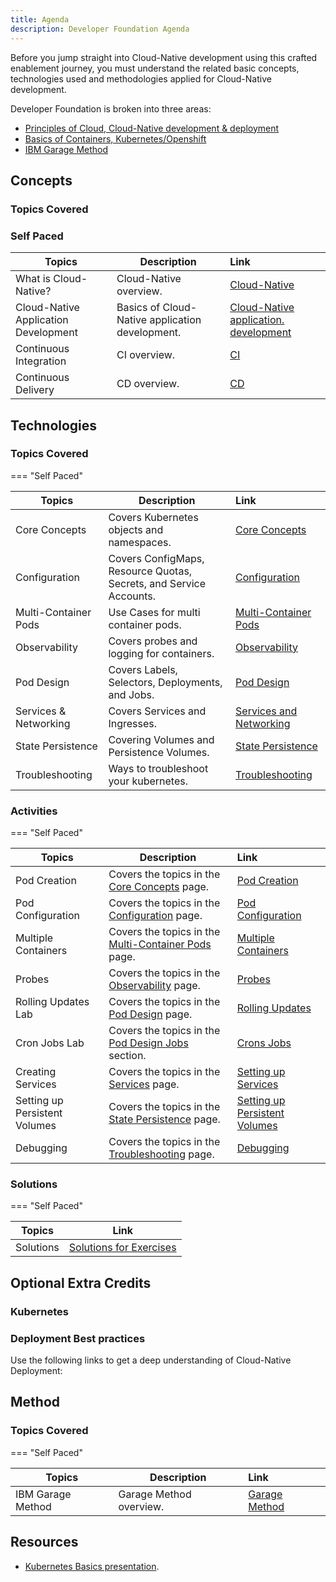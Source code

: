 ```yaml
---
title: Agenda
description: Developer Foundation Agenda
---
```

<!--- cSpell:ignore ICPA openshiftconsole Theia userid toolset crwexposeservice gradlew bluemix ocinstall Mico crwopenlink crwopenapp swaggerui gitpat gituser  buildconfig yourproject wireframe devenvsetup viewapp crwopenlink  atemplatized rtifactoryurlsetup Kata Koda configmap Katacoda checksetup cndp katacoda checksetup Linespace igccli regcred REPLACEME Tavis pipelinerun openshiftcluster invokecloudshell cloudnative sampleapp bwoolf hotspots multicloud pipelinerun Sricharan taskrun Vadapalli Rossel REPLACEME cloudnativesampleapp artifactoryuntar untar Hotspot devtoolsservices Piyum Zonooz Farr Kamal Arora Laszewski  Roadmap roadmap Istio Packt buildpacks automatable ksonnet jsonnet targetport podsiks SIGTERM SIGKILL minikube apiserver multitenant kubelet multizone Burstable checksetup handson  stockbffnode codepatterns devenvsetup newwindow preconfigured cloudantcredentials apikey Indexyaml classname  errorcondition tektonpipeline gradlew gitsecret viewapp cloudantgitpodscreen crwopenlink cdply crwopenapp -->

Before you jump straight into Cloud-Native development using this crafted enablement journey, you must understand the related basic concepts, technologies used and methodologies applied for Cloud-Native development.

Developer Foundation is broken into three areas:

- [Principles of Cloud, Cloud-Native development & deployment](developer-foundation#concepts)
- [Basics of Containers, Kubernetes/Openshift](developer-foundation#technologies)
- [IBM Garage Method]("developer-foundation#method")

## Concepts
### Topics Covered

### Self Paced

| Topics                          | Description         | Link        |
| --------------------------------| ------------------  |:----------- |
| What is Cloud-Native? | Cloud-Native overview. | [Cloud-Native](/ibm-gsi-cloudnative-journey/developer-foundation/cloud-native-overview/) |
| Cloud-Native Application Development  | Basics of Cloud-Native application development. | [Cloud-Native application. development](/ibm-gsi-cloudnative-journey/developer-foundation/cloud-native-app-dev/) |
| Continuous Integration | CI overview. | [CI](/ibm-gsi-cloudnative-journey/developer-intermediate/continuous-integration/) |
| Continuous Delivery | CD overview. | [CD](/ibm-gsi-cloudnative-journey/developer-intermediate/continuous-delivery/) |


## Technologies
### Topics Covered

=== "Self Paced"

| Topics                          | Description         | Link        |
| --------------------------------| ------------------  |:----------- |
| Core Concepts | Covers Kubernetes objects and namespaces. | [Core Concepts](/ibm-gsi-cloudnative-journey/developer-foundation/k8s-core-concepts/) |
| Configuration | Covers ConfigMaps, Resource Quotas, Secrets, and Service Accounts. | [Configuration](/ibm-gsi-cloudnative-journey/developer-foundation/k8s-configuration/) |
| Multi-Container Pods | Use Cases for multi container pods. | [Multi-Container Pods](/ibm-gsi-cloudnative-journey/developer-foundation/k8s-multi-container-pods/) |
| Observability | Covers probes and logging for containers. | [Observability](/ibm-gsi-cloudnative-journey/developer-foundation/k8s-observability/) |
| Pod Design | Covers Labels, Selectors, Deployments, and Jobs. | [Pod Design](/ibm-gsi-cloudnative-journey/developer-foundation/k8s-pod-design/) |
| Services & Networking | Covers Services and Ingresses.  | [Services and Networking](/ibm-gsi-cloudnative-journey/developer-foundation/k8s-services-networking/) |
| State Persistence| Covering Volumes and Persistence Volumes. | [State Persistence](/ibm-gsi-cloudnative-journey/developer-foundation/k8s-state-persistence/) |
| Troubleshooting | Ways to troubleshoot your kubernetes. | [Troubleshooting](/ibm-gsi-cloudnative-journey/developer-foundation/k8s-troubleshooting/) |

### Activities

=== "Self Paced"

| Topics                          | Description         | Link        |
| --------------------------------| ------------------  |:----------- |
| Pod Creation | Covers the topics in the [Core Concepts](/ibm-gsi-cloudnative-journey/developer-foundation/k8s-core-concepts/) page. | [Pod Creation](/ibm-gsi-cloudnative-journey/developer-foundation/activities/labs/lab1) |
| Pod Configuration | Covers the topics in the [Configuration](/ibm-gsi-cloudnative-journey/developer-foundation/k8s-configuration/) page. | [Pod Configuration](/ibm-gsi-cloudnative-journey/developer-foundation/activities/labs/lab2) |
| Multiple Containers | Covers the topics in the [Multi-Container Pods](/ibm-gsi-cloudnative-journey/developer-foundation/k8s-multi-container-pods/) page. | [Multiple Containers](/developer-foundation/activities/labs/lab3) |
| Probes | Covers the topics in the [Observability](/ibm-gsi-cloudnative-journey/developer-foundation/k8s-observability/) page. | [Probes](/ibm-gsi-cloudnative-journey/developer-foundation/activities/labs/lab4) |
| Rolling Updates Lab | Covers the topics in the [Pod Design](/ibm-gsi-cloudnative-journey/developer-foundation/k8s-pod-design/) page.  | [Rolling Updates](/ibm-gsi-cloudnative-journey/developer-foundation/activities/labs/lab6) |
| Cron Jobs Lab | Covers the topics in the [Pod Design Jobs](/ibm-gsi-cloudnative-journey/developer-foundation/k8s-pod-design#jobs-and-cronjobs) section. | [Crons Jobs](/ibm-gsi-cloudnative-journey/developer-foundation/activities/labs/lab7) |
| Creating Services | Covers the topics in the [Services](/ibm-gsi-cloudnative-journey/developer-foundation/k8s-services-networking/) page. | [Setting up Services](/ibm-gsi-cloudnative-journey/developer-foundation/activities/labs/lab8) |
| Setting up Persistent Volumes | Covers the topics in the [State Persistence](/ibm-gsi-cloudnative-journey/developer-foundation/k8s-state-persistence/) page. | [Setting up Persistent Volumes](/ibm-gsi-cloudnative-journey/developer-foundation/activities/labs/lab10) |
| Debugging | Covers the topics in the [ Troubleshooting](/ibm-gsi-cloudnative-journey/developer-foundation/k8s-troubleshooting/) page.  | [Debugging](/ibm-gsi-cloudnative-journey/developer-foundation/activities/labs/lab5) |

### Solutions

=== "Self Paced"

| Topics                          | Link        |
| --------------------------------| ------------|
| Solutions | [Solutions for Exercises](/ibm-gsi-cloudnative-journey/developer-foundation/activities/labs/solutions) |



## Optional Extra Credits
### Kubernetes
<ActivationPage content="kubernetes" tileColor="bx--article-card--ibm">
</ActivationPage>

### Deployment Best practices
Use the following links to get a deep understanding of Cloud-Native Deployment:
<ActivationPage content="cndp">
</ActivationPage>

## Method
### Topics Covered


=== "Self Paced"

| Topics                          | Description         | Link        |
| --------------------------------| ------------------  |:----------- |
| IBM Garage Method | Garage Method overview. | [Garage Method](/ibm-gsi-cloudnative-journey/developer-foundation/garage-development/) |


## Resources
- [Kubernetes Basics presentation](/slides/03-Kubernetes-Basics.pdf).
